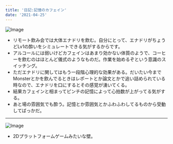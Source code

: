 ```yaml
---
title: '日記:記憶のカフェイン'
date: '2021-04-25'
---
```


![Image](https://i.imgur.com/Wwll3uj)

- リモート飲み会では大体エナドリを飲む。自分にとって、エナドリがちょうどLv1の酔いをシミュレートできる気がするからです。
- アルコールには弱いけどカフェインはあまり効かない体質のようで、コーヒーを飲むのはほとんど儀式のようなものだ。作業を始めるぞという意識のスイッチング。
- ただエナドリに関してはもう一段階心理的な効果がある。だいたい今までMonsterとかを飲んでるときはレポートとか論文とかで追い詰められている時なので、エナドリを口にするとその感覚が湧いてくる。
- 結果カフェインと相まってピンチの記憶によって心拍数が上がってる気がする。
- あと場の雰囲気でも酔う。記憶とか雰囲気とかふわふわしてるものから受動してばっかだ。

---

![Image](https://i.imgur.com/W4OBGZw)

- 2Dプラットフォームゲームみたいな壁。
